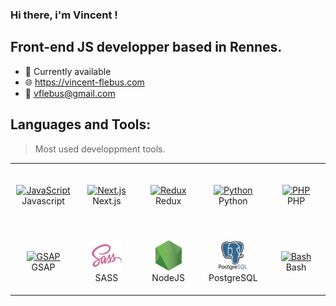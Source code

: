 ### Hi there, i'm Vincent !

## Front-end JS developper based in Rennes.
- 🔭 Currently available
- 🌐 https://vincent-flebus.com
- 📧 vflebus@gmail.com


## Languages and Tools:

> Most used developpment tools.

<table>
  <tr>
    <td align="center" width="100" height="100">
      <a href="#">
        <img src="https://upload.wikimedia.org/wikipedia/commons/thumb/9/99/Unofficial_JavaScript_logo_2.svg/1024px-Unofficial_JavaScript_logo_2.svg.png" width="48" height="48" alt="JavaScript" />
      </a>
      <br/>Javascript
    </td>
    <td align="center" width="100" height="100">
      <a href="#">
        <img src="https://brandlogos.net/wp-content/uploads/2022/07/next.js-logo_brandlogos.net_zeccw-768x768.png" width="48" height="48" alt="Next.js" />
      </a>
      <br/>Next.js
    </td>
    <td align="center" width="100" height="100">
      <a href="#">
        <img src="https://cdn.worldvectorlogo.com/logos/redux.svg" width="48" height="48" alt="Redux" />
      </a>
      <br/>Redux
    </td>
    <td align="center" width="100" height="100">
      <a href="#">
        <img src="https://brandlogos.net/wp-content/uploads/2020/12/python-logo.png" width="48" height="48" alt="Python" />
      </a>
      <br/>Python
    </td>
    <td align="center" width="100" height="100">
      <a href="#">
        <img src="https://brandlogos.net/wp-content/uploads/2012/04/php-logo-vector-01.png" width="48" height="48" alt="PHP" />
      </a>
      <br/>PHP
    </td>
  </tr>
  <tr>
    <td align="center" width="100" height="100">
      <a href="#">
        <img src="https://greensock.com/uploads/monthly_2020_03/tweenmax.png.cf27916e926fbb328ff214f66b4c8429.png" width="48" height="48" alt="GSAP" />
      </a>
      <br/>GSAP
    </td>
    <td align="center" width="100" height="100">
      <a href="#">
        <img src="https://raw.githubusercontent.com/github/explore/80688e429a7d4ef2fca1e82350fe8e3517d3494d/topics/sass/sass.png" width="48" height="48" alt="Google Cloud" />
      </a>
      <br/>SASS
    </td>
    <td align="center" width="100" height="100">
      <a href="#">
      <img src="https://raw.githubusercontent.com/github/explore/80688e429a7d4ef2fca1e82350fe8e3517d3494d/topics/nodejs/nodejs.png" width="48" height="48" alt="Node JS" />
      </a>
      <br/>NodeJS
    </td>
    <td align="center" width="100" height="100">
      <a href="#">
        <img src="https://raw.githubusercontent.com/devicons/devicon/master/icons/postgresql/postgresql-original-wordmark.svg" width="48" height="48" alt="Git" />
      </a>
      <br/>PostgreSQL
    </td>
    <td align="center" width="100" height="100">
      <a href="#">
        <img src="https://bashlogo.com/img/symbol/png/full_colored_dark.png" width="48" height="48" alt="Bash" />
      </a>
      <br/>Bash
    </td>
  </tr>
</table>
